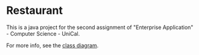 # Restaurant
This is a java project for the second assignment of "Enterprise Application" - Computer Science - UniCal.

For more info, see the [class diagram](class-diagram/Assignment.pdf).
